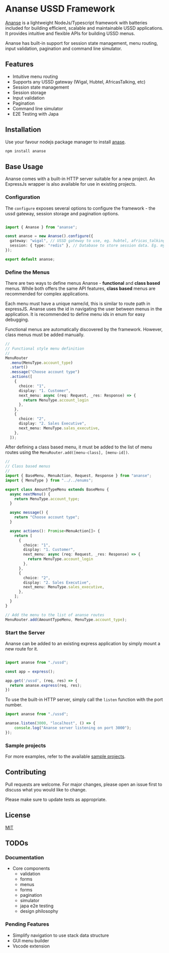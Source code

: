 # Ananse USSD Framework

[Ananse](https://www.npmjs.com/package/ananse/) is a lightweight NodeJs/Typescript framework with batteries included for building efficient, scalable and maintainable USSD applications. It provides intuitive and flexible APIs for building USSD menus.

Ananse has built-in support for session state management, menu routing, input validation, pagination and command line simulator.

## Features

- Intuitive menu routing
- Supports any USSD gateway (Wigal, Hubtel, AfricasTalking, etc)
- Session state management
- Session storage
- Input validation
- Pagination
- Command line simulator
- E2E Testing with Japa

## Installation

Use your favour nodejs package manager to install [anase](https://www.npmjs.com/package/ananse/).

```bash
npm install ananse
```

## Base Usage

Ananse comes with a built-in HTTP server suitable for a new project. An ExpressJs wrapper is also available for use in existing projects.

### Configuration

The `configure` exposes several options to configure the framework - the ussd gateway, session storage and pagination options.

```typescript

import { Ananse } from "ananse";

const ananse = new Ananse().configure({
  gateway: "wigal", // USSD gateway to use, eg. hubtel, africas_talking.
  session: { type: "redis" }, // Database to store session data. Eg. mysql, postgres and redis
});

export default ananse;
```

### Define the Menus

There are two ways to define menus Ananse - **functional** and **class based** menus. While both offers the same API features, **class based** menus are recommended for complex applications.

Each menu must have a unique name/id, this is similar to route path in expressJS. Ananse uses the id in navigating the user between menus in the application. It is recommended to define menu ids in enum for easy debugging.

Functional menus are automatically discovered by the framework. However, class menus must be added manually.

```typescript
//
// Functional style menu definition
//
MenuRouter
  .menu(MenuType.account_type)
  .start()
  .message("Choose account type")
  .actions([
    {
      choice: "1",
      display: "1. Customer",
      next_menu: async (req: Request, _res: Response) => {
        return MenuType.account_login
      },
    },
    {
      choice: "2",
      display: "2. Sales Executive",
      next_menu: MenuType.sales_executive,
    },
  ]);
```

After defining a class based menu, it must be added to the list of menu routes using the `MenuRouter.add([menu-class], [menu-id])`.

```typescript
//
// Class based menus
//
import { BaseMenu, MenuAction, Request, Response } from "ananse";
import { MenuType } from "../../enums";

export class AmountTypeMenu extends BaseMenu {
  async nextMenu() {
    return MenuType.account_type;
  }

  async message() {
    return "Choose account type";
  }

  async actions(): Promise<MenuAction[]> {
    return [
      {
        choice: "1",
        display: "1. Customer",
        next_menu: async (req: Request, _res: Response) => {
          return MenuType.account_login
        },
      },
      {
        choice: "2",
        display: "2. Sales Executive",
        next_menu: MenuType.sales_executive,
      },
    ];
  }
}

// Add the menu to the list of ananse routes
MenuRouter.add(AmountTypeMenu, MenuType.account_type);
```

### Start the Server

Ananse can be added to an existing express application by simply mount a new route for it.

```typescript

import ananse from "./ussd";

const app = express();

app.get('/ussd', (req, res) => {
  return ananse.express(req, res);
})
```

To use the built-in HTTP server, simply call the `listen` function with the port number.

```typescript
import ananse from "./ussd";

ananse.listen(3000, "localhost", () => {
    console.log("Ananse server listening on port 3000");
});
```

### Sample projects

For more examples, refer to the available [sample projects](https://github.com/ephrimlawrence/ananse/blob/bee6f84743bc6c9b3859cee38de487eba922e575/tests/sample-apps).

## Contributing

Pull requests are welcome. For major changes, please open an issue first to discuss what you would like to change.

Please make sure to update tests as appropriate.

## License

[MIT](https://choosealicense.com/licenses/mit/)

## TODOs

### Documentation

- Core components
  - validation
  - forms
  - menus
  - forms
  - pagination
  - simulator
  - japa e2e testing
  - design philosophy

### Pending Features

- Simplify navigation to use stack data structure
- GUI menu builder
- Vscode extension
